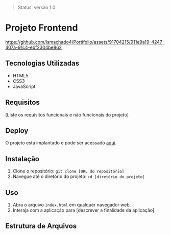 > Status: versão 1.0

# Projeto Frontend

https://github.com/lsmachado4/Portifolio/assets/91704215/911e9a19-4247-407a-91c4-ebf2304be862






## Tecnologias Utilizadas
- HTML5
- CSS3
- JavaScript

## Requisitos
[Liste os requisitos funcionais e não funcionais do projeto]

## Deploy
O projeto está implantado e pode ser acessado [aqui](https://lucasmachado-portifolio-dev.surge.sh/).

## Instalação
1. Clone o repositório: `git clone [URL do repositório]`
2. Navegue até o diretório do projeto: `cd [diretório do projeto]`

## Uso
1. Abra o arquivo `index.html` em qualquer navegador web.
2. Interaja com a aplicação para [descrever a finalidade da aplicação].

## Estrutura de Arquivos
